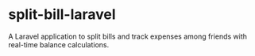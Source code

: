# split-bill-laravel
A Laravel application to split bills and track expenses among friends with real-time balance calculations.

